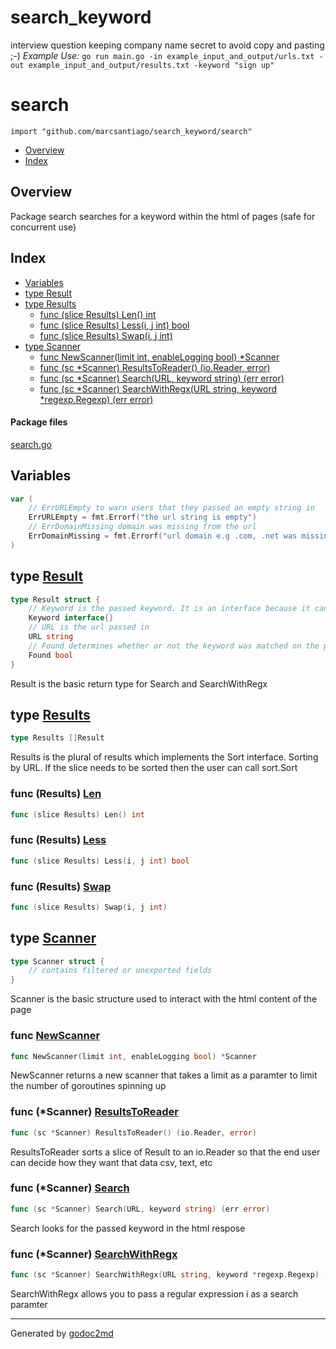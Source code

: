 # search_keyword
interview question keeping company name secret to avoid copy and pasting ;-)
*Example Use:*
`go run main.go -in example_input_and_output/urls.txt -out example_input_and_output/results.txt -keyword "sign up"`

# search
`import "github.com/marcsantiago/search_keyword/search"`

* [Overview](#pkg-overview)
* [Index](#pkg-index)

## <a name="pkg-overview">Overview</a>
Package search searches for a keyword within the html of pages (safe for concurrent use)




## <a name="pkg-index">Index</a>
* [Variables](#pkg-variables)
* [type Result](#Result)
* [type Results](#Results)
  * [func (slice Results) Len() int](#Results.Len)
  * [func (slice Results) Less(i, j int) bool](#Results.Less)
  * [func (slice Results) Swap(i, j int)](#Results.Swap)
* [type Scanner](#Scanner)
  * [func NewScanner(limit int, enableLogging bool) *Scanner](#NewScanner)
  * [func (sc *Scanner) ResultsToReader() (io.Reader, error)](#Scanner.ResultsToReader)
  * [func (sc *Scanner) Search(URL, keyword string) (err error)](#Scanner.Search)
  * [func (sc *Scanner) SearchWithRegx(URL string, keyword *regexp.Regexp) (err error)](#Scanner.SearchWithRegx)


#### <a name="pkg-files">Package files</a>
[search.go](/src/github.com/marcsantiago/search_keyword/search/search.go) 



## <a name="pkg-variables">Variables</a>
``` go
var (
    // ErrURLEmpty to warn users that they passed an empty string in
    ErrURLEmpty = fmt.Errorf("the url string is empty")
    // ErrDomainMissing domain was missing from the url
    ErrDomainMissing = fmt.Errorf("url domain e.g .com, .net was missing")
)
```



## <a name="Result">type</a> [Result](/src/target/search.go?s=1203:1474#L43)
``` go
type Result struct {
    // Keyword is the passed keyword. It is an interface because it can be a string or regular expression
    Keyword interface{}
    // URL is the url passed in
    URL string
    // Found determines whether or not the keyword was matched on the page
    Found bool
}
```
Result is the basic return type for Search and SearchWithRegx










## <a name="Results">type</a> [Results](/src/target/search.go?s=1631:1652#L53)
``` go
type Results []Result
```
Results is the plural of results which implements the Sort interface. Sorting by URL.  If the slice needs to be sorted then the user can call sort.Sort










### <a name="Results.Len">func</a> (Results) [Len](/src/target/search.go?s=1654:1684#L55)
``` go
func (slice Results) Len() int
```



### <a name="Results.Less">func</a> (Results) [Less](/src/target/search.go?s=1709:1749#L59)
``` go
func (slice Results) Less(i, j int) bool
```



### <a name="Results.Swap">func</a> (Results) [Swap](/src/target/search.go?s=1791:1826#L63)
``` go
func (slice Results) Swap(i, j int)
```



## <a name="Scanner">type</a> [Scanner](/src/target/search.go?s=1958:2276#L68)
``` go
type Scanner struct {
    // contains filtered or unexported fields
}
```
Scanner is the basic structure used to interact with the html content of the page







### <a name="NewScanner">func</a> [NewScanner](/src/target/search.go?s=2986:3041#L121)
``` go
func NewScanner(limit int, enableLogging bool) *Scanner
```
NewScanner returns a new scanner that takes a limit as a paramter to limit the number of goroutines spinning up




### <a name="Scanner.ResultsToReader">func</a> (\*Scanner) [ResultsToReader](/src/target/search.go?s=5882:5937#L245)
``` go
func (sc *Scanner) ResultsToReader() (io.Reader, error)
```
ResultsToReader sorts a slice of Result to an io.Reader so that the end user can decide how they want that data
csv, text, etc




### <a name="Scanner.Search">func</a> (\*Scanner) [Search](/src/target/search.go?s=3424:3482#L136)
``` go
func (sc *Scanner) Search(URL, keyword string) (err error)
```
Search looks for the passed keyword in the html respose




### <a name="Scanner.SearchWithRegx">func</a> (\*Scanner) [SearchWithRegx](/src/target/search.go?s=4733:4814#L194)
``` go
func (sc *Scanner) SearchWithRegx(URL string, keyword *regexp.Regexp) (err error)
```
SearchWithRegx allows you to pass a regular expression i as a search paramter








- - -
Generated by [godoc2md](http://godoc.org/github.com/davecheney/godoc2md)
